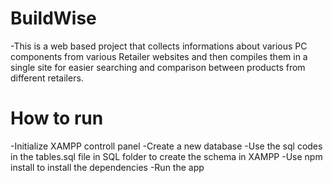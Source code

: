 # BuildWise
-This is a web based project that collects informations about various PC components from various Retailer websites and then compiles them in a single site for easier searching and comparison between products from different retailers.

# How to run
-Initialize XAMPP controll panel
-Create a new database
-Use the sql codes in the tables.sql file in SQL folder to create the schema in XAMPP
-Use npm install to install the dependencies
-Run the app
